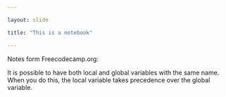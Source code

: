 ```yaml
---

layout: slide

title: "This is a notebook"

---
```


Notes form Freecodecamp.org:

  It is possible to have both local and global variables with the same name. 
  When you do this, the local variable takes precedence over the global variable.
